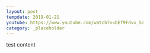 ```yaml
---
layout: post
tempdate: 2019-01-21
youtube: https://www.youtube.com/watch?v=bEf9Fdvx_Sc
category: _placeholder
---
```

test content